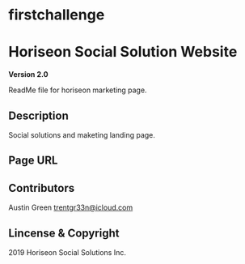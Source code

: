 # firstchallenge
# Horiseon Social Solution Website

**Version 2.0**

ReadMe file for horiseon marketing page.

## Description

Social solutions and maketing landing page.

## Page URL


## Contributors

Austin Green <trentgr33n@icloud.com>

## Lincense & Copyright 

2019 Horiseon Social Solutions Inc.
